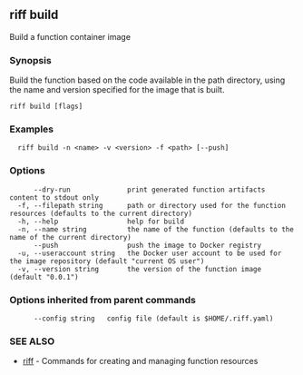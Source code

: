 ## riff build

Build a function container image

### Synopsis

Build the function based on the code available in the path directory, using the name
and version specified for the image that is built.

```
riff build [flags]
```

### Examples

```
  riff build -n <name> -v <version> -f <path> [--push]
```

### Options

```
      --dry-run              print generated function artifacts content to stdout only
  -f, --filepath string      path or directory used for the function resources (defaults to the current directory)
  -h, --help                 help for build
  -n, --name string          the name of the function (defaults to the name of the current directory)
      --push                 push the image to Docker registry
  -u, --useraccount string   the Docker user account to be used for the image repository (default "current OS user")
  -v, --version string       the version of the function image (default "0.0.1")
```

### Options inherited from parent commands

```
      --config string   config file (default is $HOME/.riff.yaml)
```

### SEE ALSO

* [riff](riff.md)	 - Commands for creating and managing function resources

